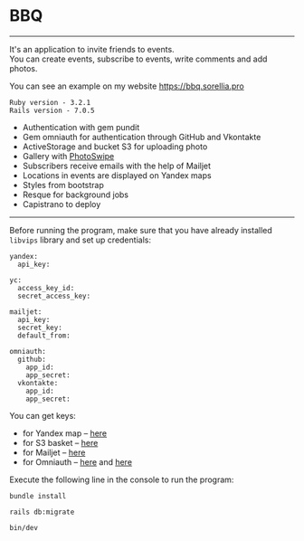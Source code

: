 # BBQ


___
It's an application to invite friends to events.  
You can create events, subscribe to events, write comments and add photos.

You can see an example on my website https://bbq.sorellia.pro

```
Ruby version - 3.2.1
Rails version - 7.0.5
```

* Authentication with gem pundit
* Gem omniauth for authentication through GitHub and Vkontakte
* ActiveStorage and bucket S3 for uploading photo
* Gallery with [PhotoSwipe](https://photoswipe.com "PhotoSwipe")
* Subscribers receive emails with the help of Mailjet
* Locations in events are displayed on Yandex maps
* Styles from bootstrap 
* Resque for background jobs
* Capistrano to deploy 

___

Before running the program, make sure that you have already installed `libvips` library and set up credentials:
```
yandex:
  api_key: 
  
yc:
  access_key_id: 
  secret_access_key:

mailjet:
  api_key: 
  secret_key: 
  default_from: 

omniauth:
  github:
    app_id: 
    app_secret: 
  vkontakte:
    app_id: 
    app_secret: 
```
You can get keys:
+ for Yandex map – [here](https://yandex.ru/dev/maps/jsapi/doc/2.1/quick-start/index.html#get-api-key "YandexApi")
+ for S3 basket – [here](https://cloud.yandex.ru "YandexCloud")
+ for Mailjet – [here](https://www.mailjet.com "Mailjet")
+ for Omniauth – [here](https://github.com/settings/developers "OAuth") and [here](https://dev.vk.com "OAuth")

Execute the following line in the console to run the program:

```
bundle install

rails db:migrate

bin/dev
```
